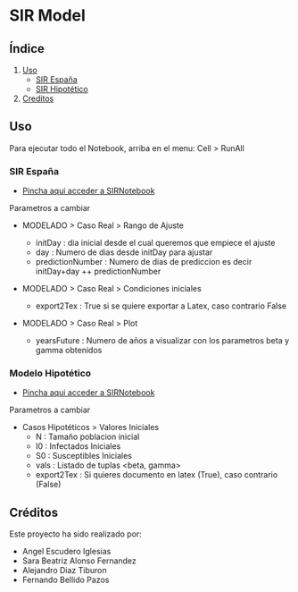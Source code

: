 # SIR Model
## Índice
1. [Uso](#Uso)
    * [SIR España](#SIR-España)
    * [SIR Hipotético](#Modelo-Hipotético)
1. [Creditos](#Créditos)
## Uso
Para ejecutar todo el Notebook, arriba en el menu:
    Cell > RunAll
### SIR España 
- [Pincha aqui acceder a SIRNotebook](http://jupyter-fbell.herokuapp.com/notebooks/Modelizacion/SIRNotebook.ipynb)

Parametros a cambiar 

- MODELADO > Caso Real > Rango de Ajuste
    * initDay : dia inicial desde el cual queremos que empiece el ajuste 
    * day : Numero de dias desde initDay para ajustar
    * predictionNumber : Numero de dias de prediccion es decir initDay+day ++ predictionNumber

- MODELADO > Caso Real > Condiciones iniciales
    * export2Tex : True si se quiere exportar a Latex, caso contrario False

- MODELADO > Caso Real > Plot
    * yearsFuture : Numero de años a visualizar con los parametros beta y gamma obtenidos

### Modelo Hipotético
- [Pincha aqui acceder a SIRNotebook](http://jupyter-fbell.herokuapp.com/notebooks/Modelizacion/hipoteticalCase.ipynb)

Parametros a cambiar 
- Casos Hipotéticos > Valores Iniciales 
    - N : Tamaño poblacion inicial
    - I0 : Infectados Iniciales
    - S0 : Susceptibles Iniciales
    - vals : Listado de tuplas <beta, gamma>
    - export2Tex : Si quieres documento en latex (True), caso contrario (False)

## Créditos
Este proyecto ha sido realizado por:
- Angel Escudero Iglesias
- Sara Beatriz Alonso Fernandez
- Alejandro Diaz Tiburon
- Fernando Bellido Pazos
